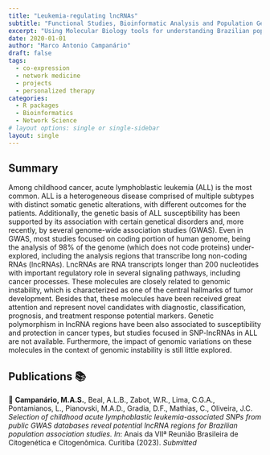 ```yaml
---
title: "Leukemia-regulating lncRNAs"
subtitle: "Functional Studies, Bioinformatic Analysis and Population Genetics"
excerpt: "Using Molecular Biology tools for understanding Brazilian populations genetic diversity."
date: 2020-01-01
author: "Marco Antonio Campanário"
draft: false
tags:
  - co-expression
  - network medicine
  - projects
  - personalized therapy
categories:
  - R packages
  - Bioinformatics
  - Network Science
# layout options: single or single-sidebar
layout: single
---
```


## Summary

Among childhood cancer, acute lymphoblastic leukemia (ALL) is the most common. ALL is a heterogeneous disease comprised of multiple subtypes with distinct somatic genetic alterations, with different outcomes for the patients. Additionally, the genetic basis of ALL susceptibility has been supported by its association with certain genetical disorders and, more recently, by several genome-wide association studies (GWAS). Even in GWAS, most studies focused on coding portion of human genome, being the analysis of 98% of the genome (which does not code proteins) under-explored, including the analysis regions that transcribe long non-coding RNAs (lncRNAs). LncRNAs are RNA transcripts longer than 200 nucleotides with important regulatory role in several signaling pathways, including cancer processes. These molecules are closely related to genomic instability, which is characterized as one of the central hallmarks of tumor development. Besides that, these molecules have been received great attention and represent novel candidates with diagnostic, classification, prognosis, and treatment response potential markers. Genetic polymorphism in lncRNA regions have been also associated to susceptibility and protection in cancer types, but studies focused in SNP-lncRNAs in ALL are not available. Furthermore, the impact of genomic variations on these molecules in the context of genomic instability is still little explored.


## Publications :books:
:page_facing_up:  **Campanário, M.A.S.**, Beal, A.L.B., Zabot, W.R., Lima, C.G.A., Pontamianos, L., Pianovski, M.A.D., Gradia, D.F., Mathias, C., Oliveira, J.C. *Selection of childhood acute lymphoblastic leukemia-associated SNPs from public GWAS databases reveal potential lncRNA regions for Brazilian population association studies.* *In*: Anais da VIIª Reunião Brasileira de Citogenética e Citogenômica. Curitiba (2023). *Submitted*

